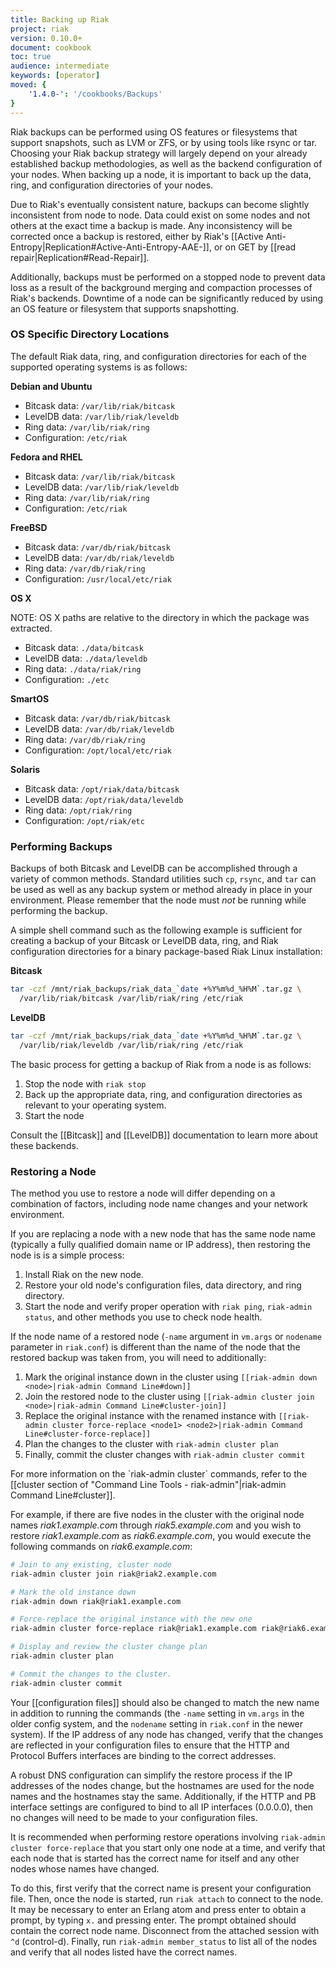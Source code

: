 ```yaml
---
title: Backing up Riak
project: riak
version: 0.10.0+
document: cookbook
toc: true
audience: intermediate
keywords: [operator]
moved: {
    '1.4.0-': '/cookbooks/Backups'
}
---
```


Riak backups can be performed using OS features or filesystems that support snapshots, such as LVM or ZFS, or by using tools like rsync or tar. Choosing your Riak backup strategy will largely depend on your already established backup methodologies, as well as the backend configuration of your nodes. When backing up a node, it is important to back up the data, ring, and configuration directories of your nodes.

Due to Riak's eventually consistent nature, backups can become slightly inconsistent from node to node. Data could exist on some nodes and not others at the exact time a backup is made. Any inconsistency will be corrected once a backup is restored, either by Riak's [[Active Anti-Entropy|Replication#Active-Anti-Entropy-AAE-]], or on GET by [[read repair|Replication#Read-Repair]].

Additionally, backups must be performed on a stopped node to prevent data loss as a result of the background merging and compaction processes of Riak's backends. Downtime of a node can be significantly reduced by using an OS feature or filesystem that supports snapshotting.

### OS Specific Directory Locations

The default Riak data, ring, and configuration directories for each of
the supported operating systems is as follows:

**Debian and Ubuntu**

* Bitcask data: `/var/lib/riak/bitcask`
* LevelDB data: `/var/lib/riak/leveldb`
* Ring data: `/var/lib/riak/ring`
* Configuration: `/etc/riak`

**Fedora and RHEL**

* Bitcask data: `/var/lib/riak/bitcask`
* LevelDB data: `/var/lib/riak/leveldb`
* Ring data: `/var/lib/riak/ring`
* Configuration: `/etc/riak`

**FreeBSD**

* Bitcask data: `/var/db/riak/bitcask`
* LevelDB data: `/var/db/riak/leveldb`
* Ring data: `/var/db/riak/ring`
* Configuration: `/usr/local/etc/riak`

**OS X**

NOTE: OS X paths are relative to the directory in which the
package was extracted.

* Bitcask data: `./data/bitcask`
* LevelDB data: `./data/leveldb`
* Ring data: `./data/riak/ring`
* Configuration: `./etc`

**SmartOS**

* Bitcask data: `/var/db/riak/bitcask`
* LevelDB data: `/var/db/riak/leveldb`
* Ring data: `/var/db/riak/ring`
* Configuration: `/opt/local/etc/riak`

**Solaris**

* Bitcask data: `/opt/riak/data/bitcask`
* LevelDB data: `/opt/riak/data/leveldb`
* Ring data: `/opt/riak/ring`
* Configuration: `/opt/riak/etc`

### Performing Backups

Backups of both Bitcask and LevelDB can be accomplished through a variety of common methods. Standard utilities such `cp`, `rsync`, and `tar` can be used as well as any backup system or method already in place in your environment.  Please remember that the node must *not* be running while performing the backup.

A simple shell command such as the following example is sufficient for creating a backup of your Bitcask or LevelDB data, ring, and Riak configuration directories for a binary package-based Riak Linux installation:

**Bitcask**

```bash
tar -czf /mnt/riak_backups/riak_data_`date +%Y%m%d_%H%M`.tar.gz \
  /var/lib/riak/bitcask /var/lib/riak/ring /etc/riak
```

**LevelDB**

```bash
tar -czf /mnt/riak_backups/riak_data_`date +%Y%m%d_%H%M`.tar.gz \
  /var/lib/riak/leveldb /var/lib/riak/ring /etc/riak
```

The basic process for getting a backup of Riak from a node is as follows:

1. Stop the node with `riak stop`
2. Back up the appropriate data, ring, and configuration directories as
   relevant to your operating system.
3. Start the node

Consult the [[Bitcask]] and [[LevelDB]] documentation to learn more about these backends.

### Restoring a Node

The method you use to restore a node will differ depending on a combination
of factors, including node name changes and your network environment.

If you are replacing a node with a new node that has the same node name
(typically a fully qualified domain name or IP address), then restoring the
node is is a simple process:

1. Install Riak on the new node.
2. Restore your old node's configuration files, data directory, and ring directory.
3. Start the node and verify proper operation with `riak ping`, `riak-admin status`, and other methods you use to check node health.

If the node name of a restored node (`-name` argument in `vm.args` or `nodename` parameter in `riak.conf`) is different than the name of the node that the restored backup was taken from, you will need to additionally:

1. Mark the original instance down in the cluster using `[[riak-admin down <node>|riak-admin Command Line#down]]`
2. Join the restored node to the cluster using `[[riak-admin cluster join <node>|riak-admin Command Line#cluster-join]]`
3. Replace the original instance with the renamed instance with `[[riak-admin cluster force-replace <node1> <node2>|riak-admin Command Line#cluster-force-replace]]`
4. Plan the changes to the cluster with `riak-admin cluster plan`
5. Finally, commit the cluster changes with `riak-admin cluster commit`

<div class="info">
For more information on the `riak-admin cluster` commands, refer to the
[[cluster section of "Command Line Tools - riak-admin"|riak-admin Command Line#cluster]].
</div>

For example, if there are five nodes in the cluster with the original node
names *riak1.example.com* through *riak5.example.com* and you wish to restore
*riak1.example.com* as *riak6.example.com*, you would execute the following
commands on *riak6.example.com*:


```bash
# Join to any existing, cluster node
riak-admin cluster join riak@riak2.example.com

# Mark the old instance down
riak-admin down riak@riak1.example.com

# Force-replace the original instance with the new one
riak-admin cluster force-replace riak@riak1.example.com riak@riak6.example.com

# Display and review the cluster change plan
riak-admin cluster plan

# Commit the changes to the cluster.
riak-admin cluster commit
```

Your [[configuration files]] should also be changed to match the new name in addition to running the commands (the `-name` setting in `vm.args` in the older config system, and the `nodename` setting in `riak.conf` in the newer system). If the IP address of any node has changed, verify that the changes are reflected in your configuration files to ensure that the HTTP and Protocol Buffers interfaces are binding to the correct addresses.

A robust DNS configuration can simplify the restore process if the IP addresses
of the nodes change, but the hostnames are used for the node names and the hostnames stay the same. Additionally, if the HTTP and PB interface settings are configured to bind to all IP interfaces (0.0.0.0), then no changes will need to be made to your configuration files.

It is recommended when performing restore operations involving `riak-admin cluster force-replace` that you start only one node at a time, and verify that each node that is started has the correct name for itself and any other nodes whose names have changed.

To do this, first verify that the correct name is present your configuration file. Then, once the node is started, run `riak attach` to connect to the node.
It may be necessary to enter an Erlang atom and press enter to obtain a prompt,
by typing `x.` and pressing enter. The prompt obtained should contain the
correct node name. Disconnect from the attached session with `^d` (control-d).
Finally, run `riak-admin member_status` to list all of the nodes and verify
that all nodes listed have the correct names.
